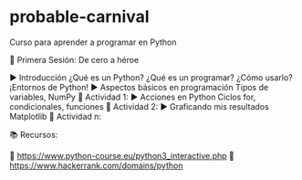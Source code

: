 # probable-carnival

Curso para aprender a programar en Python

🐍 Primera Sesión: De cero a héroe

▶️ Introducción
¿Qué es un Python? ¿Qué es un programar? ¿Cómo usarlo? ¡Entornos de Python!
▶️ Aspectos básicos en programación
Tipos de variables, NumPy
:dart: Actividad 1: 
▶️ Acciones en Python
Ciclos for, condicionales, funciones
:dart: Actividad 2: 
▶️ Graficando mis resultados
Matplotlib
:dart: Actividad n: 


📚 Recursos:

:sparkler: https://www.python-course.eu/python3_interactive.php
:sparkler: https://www.hackerrank.com/domains/python
